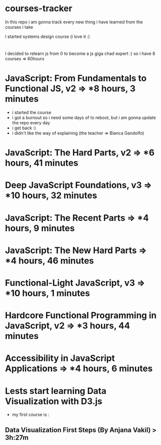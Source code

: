 # courses-tracker
In this repo i am gonna track every new thing i have learned from the courses i take


I started systems design course (i love it :)

#

I decided to relearn js from 0 to become a js giga chad expert :) so i have 8 courses => 60hours

# JavaScript: From Fundamentals to Functional JS, v2 => *8 hours, 3 minutes
- i started the course
- i got a burnout so i need some days of to reboot, but i am gonna update the repo every day
- i get back :)
- i didn't like the way of explaining (the teacher => Bianca Gandolfo)

# JavaScript: The Hard Parts, v2 => *6 hours, 41 minutes

# Deep JavaScript Foundations, v3 => *10 hours, 32 minutes

# JavaScript: The Recent Parts => *4 hours, 9 minutes

# JavaScript: The New Hard Parts => *4 hours, 46 minutes

# Functional-Light JavaScript, v3 => *10 hours, 1 minutes

# Hardcore Functional Programming in JavaScript, v2 => *3 hours, 44 minutes

# Accessibility in JavaScript Applications => *4 hours, 6 minutes

#

# Lests start learning Data Visualization with D3.js
* my first course is :
## Data Visualization First Steps (By Anjana Vakil) > 3h:27m
